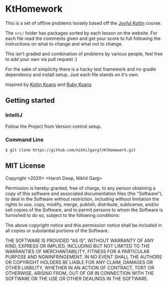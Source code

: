 # KtHomework

This is a set of offline problems loosely based off the [Joyful Kotlin](https://kotlin.cs.illinois.edu) course. 

The `src/` folder has packages sorted by each lesson on the website. For each file read the comments given and get your score to full following the instructions on what to change and what not to change.

This isn't graded and combination of problems by various people, feel free to add your own via pull request :)

For the sake of simplicity there is a hacky test framework and no gradle dependency and install setup. Just each file stands on it's own.

Inspired by [Kotlin Koans](https://kotlinlang.org/docs/tutorials/koans.html) and [Ruby Koans](http://www.rubykoans.com/)

## Getting started

### IntelliJ

Follow the Project from Version control setup.

### Command Line

```
$ git clone https://github.com/nikhilgarg7/KtHomework.git
```

## MIT License

Copyright <2020> <Harsh Deep, Nikhil Garg>

Permission is hereby granted, free of charge, to any person obtaining a copy of this software and associated documentation files (the "Software"), to deal in the Software without restriction, including without limitation the rights to use, copy, modify, merge, publish, distribute, sublicense, and/or sell copies of the Software, and to permit persons to whom the Software is furnished to do so, subject to the following conditions:

The above copyright notice and this permission notice shall be included in all copies or substantial portions of the Software.

THE SOFTWARE IS PROVIDED "AS IS", WITHOUT WARRANTY OF ANY KIND, EXPRESS OR IMPLIED, INCLUDING BUT NOT LIMITED TO THE WARRANTIES OF MERCHANTABILITY, FITNESS FOR A PARTICULAR PURPOSE AND NONINFRINGEMENT. IN NO EVENT SHALL THE AUTHORS OR COPYRIGHT HOLDERS BE LIABLE FOR ANY CLAIM, DAMAGES OR OTHER LIABILITY, WHETHER IN AN ACTION OF CONTRACT, TORT OR OTHERWISE, ARISING FROM, OUT OF OR IN CONNECTION WITH THE SOFTWARE OR THE USE OR OTHER DEALINGS IN THE SOFTWARE.
